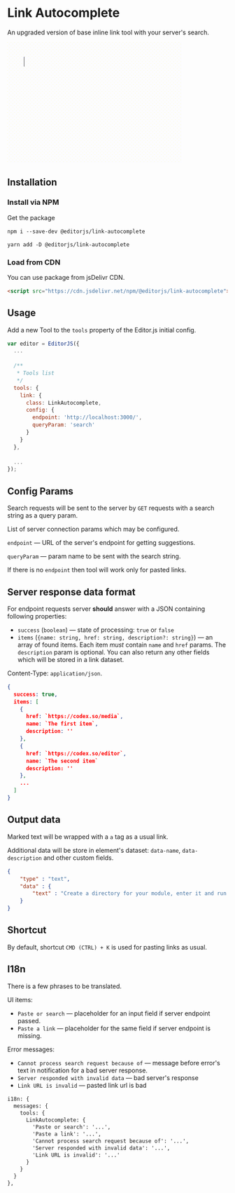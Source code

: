 # Link Autocomplete

An upgraded version of base inline link tool with your server's search.

![](assets/example.gif)

## Installation

### Install via NPM

Get the package

```shell
npm i --save-dev @editorjs/link-autocomplete
```

```shell
yarn add -D @editorjs/link-autocomplete
```

### Load from CDN

You can use package from jsDelivr CDN.

```html
<script src="https://cdn.jsdelivr.net/npm/@editorjs/link-autocomplete"></script>
```

## Usage

Add a new Tool to the `tools` property of the Editor.js initial config.

```javascript
var editor = EditorJS({
  ...
 
  /**
   * Tools list
   */
  tools: {
    link: {
      class: LinkAutocomplete,
      config: {
        endpoint: 'http://localhost:3000/',
        queryParam: 'search'
      }
    }
  },
  
  ...
});
```

## Config Params

Search requests will be sent to the server by `GET` requests with a search string as a query param. 

List of server connection params which may be configured.

`endpoint` — URL of the server's endpoint for getting suggestions.

`queryParam` — param name to be sent with the search string.

If there is no `endpoint` then tool will work only for pasted links.

## Server response data format

For endpoint requests server **should** answer with a JSON containing following properties:

- `success` (`boolean`) — state of processing: `true` or `false`  
- `items` (`{name: string, href: string, description?: string}`) — an array of found items. Each item *must* contain `name` and `href` params. The `description`
param is optional. You can also return any other fields which will be stored in a link dataset.

Content-Type: `application/json`.

```json
{
  success: true,
  items: [
    {
      href: `https://codex.so/media`,
      name: `The first item`,
      description: ''
    },
    {
      href: `https://codex.so/editor`,
      name: `The second item`
      description: ''
    },
    ...
  ]
}
```

## Output data

Marked text will be wrapped with a `a` tag as a usual link.

Additional data will be store in element's dataset: `data-name`, `data-description` and other custom fields.

```json
{
    "type" : "text",
    "data" : {
        "text" : "Create a directory for your module, enter it and run <a href=\"https://codex.so/\" data-name=\"CodeX Site\">npm init</a> command."
    }
}
```

## Shortcut

By default, shortcut `CMD (CTRL) + K` is used for pasting links as usual.

## I18n

There is a few phrases to be translated. 

UI items:

- `Paste or search` — placeholder for an input field if server endpoint passed.
- `Paste a link` — placeholder for the same field if server endpoint is missing.

Error messages:

- `Cannot process search request because of` — message before error's text in notification for a bad server response.
- `Server responded with invalid data` — bad server's response
- `Link URL is invalid` — pasted link url is bad 

```
i18n: {
  messages: {
    tools: {
      LinkAutocomplete: {
        'Paste or search': '...',
        'Paste a link': '...',
        'Cannot process search request because of': '...',
        'Server responded with invalid data': '...',
        'Link URL is invalid': '...'
      }
    }
  }
},
```
